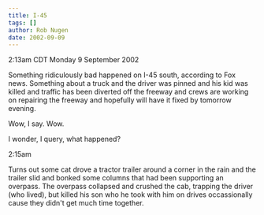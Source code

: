 ```yaml
---
title: I-45
tags: []
author: Rob Nugen
date: 2002-09-09
---
```


<p class=date>2:13am CDT Monday 9 September 2002</p>

<p>Something ridiculously bad happened on I-45 south, according to Fox
news.  Something about a truck and the driver was pinned and his kid
was killed and traffic has been diverted off the freeway and crews are
working on repairing the freeway and hopefully will have it fixed by
tomorrow evening.</p>

<p>Wow, I say.  Wow.</p>

<p>I wonder, I query, what happened?</p>

<p class=date>2:15am</p>

<p>Turns out some cat drove a tractor trailer around a corner in the
rain and the trailer slid and bonked some columns that had been
supporting an overpass.  The overpass collapsed and crushed the cab,
trapping the driver (who lived), but killed his son who he took with
him on drives occassionally cause they didn't get much time
together.</p>
